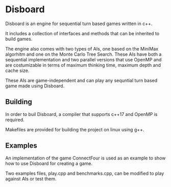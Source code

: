 # Disboard

Disboard is an engine for sequential turn based games written in c++.

It includes a collection of interfaces and methods that can be inherited to build games.

The engine also comes with two types of AIs, one based on the MiniMax algorhitm and one on the Monte Carlo Tree Search.
These AIs have both a sequential implementation and two parallel versions that use OpenMP and are costumizable in terms of maximum thinking time, maximum depth and cache size.

These AIs are game-independent and can play any sequntial turn based game made using Disboard.

## Building

In order to buil Disboard, a compiler that supports c++17 and OpenMP is required.

Makefiles are provided for building the project on linux using g++.

## Examples

An implementation of the game ConnectFour is used as an example to show how to use Disboard for creating a game.

Two examples files, play.cpp and benchmarks.cpp, can be modified to play against AIs or test them.
